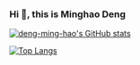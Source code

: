 ### Hi 👋, this is Minghao Deng
[![deng-ming-hao's GitHub stats](https://github-readme-stats.vercel.app/api?username=deng-ming-hao&count_private=true&theme=tokyonight&show_icons=true)](https://github.com/anuraghazra/github-readme-stats)

[![Top Langs](https://github-readme-stats.vercel.app/api/top-langs/?username=deng-ming-hao)](https://github.com/anuraghazra/github-readme-stats)
<!--
**deng-ming-hao/deng-ming-hao** is a ✨ _special_ ✨ repository because its `README.md` (this file) appears on your GitHub profile.

Here are some ideas to get you started:

- 🔭 I’m currently working on ...
- 🌱 I’m currently learning ...
- 👯 I’m looking to collaborate on ...
- 🤔 I’m looking for help with ...
- 💬 Ask me about ...
- 📫 How to reach me: ...
- 😄 Pronouns: ...
- ⚡ Fun fact: ...
-->
